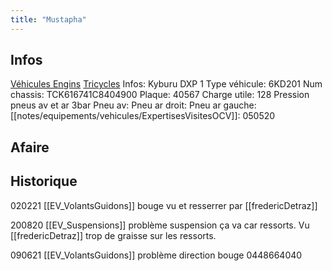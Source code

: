 ```yaml
---
title: "Mustapha"
---
```


## Infos
[Véhicules Engins](notes/equipements/vehicules/L_VehiculesEngins.md) [Tricycles](notes/equipements/vehicules/C_Tricycles.md)
Infos: Kyburu DXP 1
Type véhicule: 6KD201
Num chassis: TCK616741C8404900
Plaque: 40567
Charge utile: 128
Pression pneus av et ar 3bar
Pneu av:
Pneu ar droit:
Pneu ar gauche:
[[notes/equipements/vehicules/ExpertisesVisitesOCV]]: 050520

## Afaire 

## Historique
020221 [[EV_VolantsGuidons]] bouge vu et resserrer par [[fredericDetraz]]

200820 [[EV_Suspensions]] problème suspension ça va car ressorts. Vu [[fredericDetraz]] trop de graisse sur les ressorts.

090621 [[EV_VolantsGuidons]] problème direction bouge 0448664040
